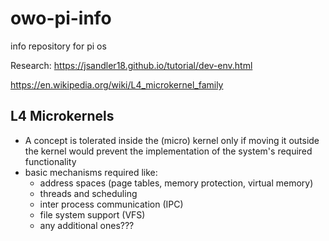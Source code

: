 # owo-pi-info
info repository for pi os

Research: 
https://jsandler18.github.io/tutorial/dev-env.html

https://en.wikipedia.org/wiki/L4_microkernel_family

## L4 Microkernels
- A concept is tolerated inside the (micro) kernel only if moving it outside the kernel would prevent the implementation of the system's required functionality
- basic mechanisms required like:
  - address spaces (page tables, memory protection, virtual memory)
  - threads and scheduling
  - inter process communication (IPC)
  - file system support (VFS)
  - any additional ones???

